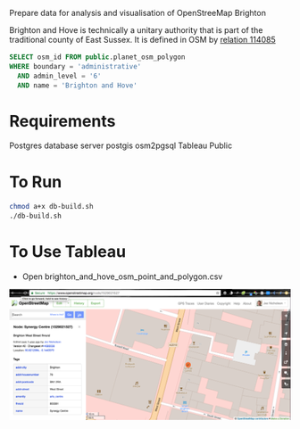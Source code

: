 Prepare data for analysis and visualisation of OpenStreeMap Brighton

Brighton and Hove is technically a unitary authority that is part of the
traditional county of East Sussex.
It is defined in OSM by [relation 114085]( https://www.openstreetmap.org/relation/114085)

```sql
SELECT osm_id FROM public.planet_osm_polygon
WHERE boundary = 'administrative'
  AND admin_level = '6'
  AND name = 'Brighton and Hove'
```

Requirements
============
Postgres database server
postgis
osm2pgsql
Tableau Public

To Run
======
```sh
chmod a+x db-build.sh
./db-build.sh
```

To Use Tableau
==============
* Open brighton_and_hove_osm_point_and_polygon.csv

![Open brighton_and_hove_osm_point_and_polygon.csv](Screen%20Shot%202018-05-23%20at%205.24.47%20pm.png)
